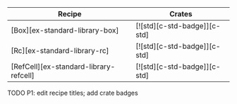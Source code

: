 | Recipe | Crates |
|---|---|
| [Box][ex-standard-library-box] | [![std][c-std-badge]][c-std] |
| [Rc][ex-standard-library-rc] | [![std][c-std-badge]][c-std] |
| [RefCell][ex-standard-library-refcell] | [![std][c-std-badge]][c-std] |

<div class="hidden">
TODO P1: edit recipe titles; add crate badges
</div>
